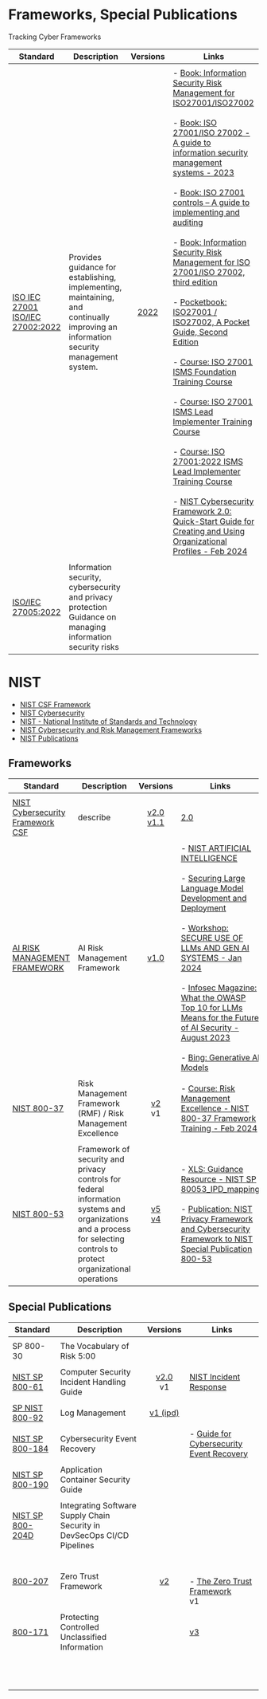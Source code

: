 # Frameworks, Special Publications
Tracking Cyber Frameworks


| Standard | Description | Versions | Links |
| -------------------------------- | ------------------------------- | :---------------: | ---------------------------- |
|                                  |                                 |                  |                              |
| [ISO IEC 27001](https://www.iso.org/standard/27001) <br>[ISO/IEC 27002:2022](https://www.iso.org/standard/75652.html) | Provides guidance for establishing, implementing, maintaining, and continually improving an information security management system. | [2022](https://www.iso.org/standard/27001) | - [Book: Information Security Risk Management for ISO27001/ISO27002](https://learning.oreilly.com/library/view/information-security-risk/9781849281492/) <br><br>- [Book: ISO 27001/ISO 27002 - A guide to information security management systems - 2023](https://learning.oreilly.com/library/view/iso-27001-iso-27002/9781787784956/) <br><br>- [Book: ISO 27001 controls – A guide to implementing and auditing](https://learning.oreilly.com/library/view/iso-27001-controls/9781787781467/) <br><br>- [Book: Information Security Risk Management for ISO 27001/ISO 27002, third edition](https://learning.oreilly.com/library/view/information-security-risk/9781787781382/) <br><br>- [Pocketbook: ISO27001 / ISO27002, A Pocket Guide, Second Edition](https://learning.oreilly.com/library/view/iso27001-iso27002/9781849285230/) <br><br>- [Course: ISO 27001 ISMS Foundation Training Course](https://learning.oreilly.com/course/iso-27001-isms/9781787782907/) <br><br>- [Course: ISO 27001 ISMS Lead Implementer Training Course](https://learning.oreilly.com/course/iso-27001-isms/9781787783478/) <br><br>- [Course: ISO 27001:2022 ISMS Lead Implementer Training Course](https://learning.oreilly.com/course/iso-27001-2022-isms/9781787785069/) <br><br>- [NIST Cybersecurity Framework 2.0: Quick-Start Guide for Creating and Using Organizational Profiles - Feb 2024](https://www.nist.gov/publications/nist-cybersecurity-framework-20-quick-start-guide-creating-and-using-organizational) |
|                                  |                                 |                  |                              |
| [ISO/IEC 27005:2022](https://www.iso.org/standard/80585.html) | Information security, cybersecurity and privacy protection <br>Guidance on managing information security risks            |                |        |


# NIST #

- [NIST CSF Framework](https://www.nist.gov/cyberframework/framework)
- [NIST Cybersecurity](https://www.nist.gov/cybersecurity)
- [NIST - National Institute of Standards and Technology](https://csrc.nist.gov/)
- [NIST Cybersecurity and Risk Management Frameworks](https://learning.oreilly.com/course/nist-cybersecurity-and/9781835886502/)
- [NIST Publications](https://www.nist.gov/publications)


## Frameworks ##

| Standard | Description | Versions | Links |
| -------------------------------- | ------------------------------- | :---------------: | ---------------------------- |
|                                  |                                 |                  |                              |
| [NIST Cybersecurity Framework CSF](https://www.nist.gov/cyberframework) | describe | [v2.0](https://nvlpubs.nist.gov/nistpubs/CSWP/NIST.CSWP.29.pdf) <br>[v1.1](https://www.nist.gov/cyberframework/csf-11-archive) | [2.0](https://nvlpubs.nist.gov/nistpubs/CSWP/NIST.CSWP.29.pdf) |
|                                  |                                 |                  |                              |
| [AI RISK MANAGEMENT FRAMEWORK](https://www.nist.gov/itl/ai-risk-management-framework) | AI Risk Management Framework | [v1.0](https://nvlpubs.nist.gov/nistpubs/ai/NIST.AI.100-1.pdf) | - [NIST ARTIFICIAL INTELLIGENCE](https://www.nist.gov/artificial-intelligence) <br><br>- [Securing Large Language Model Development and Deployment](https://www.nist.gov/system/files/documents/2024/02/01/NIST-LLMs-Nick-Hamilton.pdf) <br><br>- [Workshop: SECURE USE OF LLMs AND GEN AI SYSTEMS - Jan 2024](https://www.nist.gov/system/files/documents/2024/01/23/David_Beveridge_NIST%20Jan%202024%20workshop%20on%20Secure%20use%20of%20LLM%20%26%20Gen%20AI%20.pdf) <br><br>- [Infosec Magazine: What the OWASP Top 10 for LLMs Means for the Future of AI Security - August 2023](https://www.infosecurity-magazine.com/news-features/owasp-top-10-llm-means-future-ai/) <br><br>- [Bing: Generative AI Models](https://www.bing.com/search?pglt=41&q=generative+ai+models+list&cvid=115863dc23634767ba48f5d05f052c34&gs_lcrp=EgZjaHJvbWUqBggCEAAYQDIGCAAQABhAMgYIARBFGDkyBggCEAAYQDIGCAMQABhAMgYIBBAAGEAyBggFEAAYQDIGCAYQABhAMgYIBxAAGEAyBggIEAAYQNIBCDY3MzhqMGoxqAIAsAIA&FORM=ANNTA1&PC=U531)    |
|                                  |                                 |                  |                              |
| [NIST 800-37](https://www.nist.gov/privacy-framework/nist-sp-800-37) | Risk Management Framework (RMF) / Risk Management Excellence | [v2](https://www.nist.gov/privacy-framework/nist-sp-800-37) <br>v1 | - [Course: Risk Management Excellence - NIST 800-37 Framework Training - Feb 2024](https://learning.oreilly.com/course/risk-management-excellence/9781835880760/)  |
|                                  |                                 |                  |                              |
| [NIST 800-53](https://www.nist.gov/privacy-framework/nist-sp-800-53) | Framework of security and privacy controls for federal information systems and organizations and a process for selecting controls to protect organizational operations | [v5](https://www.nist.gov/privacy-framework/nist-privacy-framework-and-cybersecurity-framework-nist-special-publication-800-53) <br>[v4](https://csrc.nist.gov/pubs/sp/800/53/r4/upd2/final) | - [XLS: Guidance Resource - NIST SP 80053_IPD_mapping](https://view.officeapps.live.com/op/view.aspx?src=https%3A%2F%2Fraw.githubusercontent.com%2Fusnistgov%2FPrivacyFrmwkResources%2Fmaster%2Fresources%2Fz%2520Archive%2FNIST%2520SP%2520800-53%2520Guidance%2FGuidance%2520Resource%2520-%2520NIST%2520SP%252080053_IPD_mapping.xlsx&wdOrigin=BROWSELINK) <br><br>- [Publication: NIST Privacy Framework and Cybersecurity Framework to NIST Special Publication 800-53](https://www.nist.gov/privacy-framework/nist-sp-800-53) |



## Special Publications ##

| Standard | Description | Versions | Links |
| -------------------------------- | ------------------------------- | :---------------: | ---------------------------- |
|                                  |                                 |                  |                              |
| SP 800-30  |  The Vocabulary of Risk 5:00           |                |        |
|                                  |                                 |                  |                              |
| [NIST SP 800-61](https://www.nist.gov/privacy-framework/nist-sp-800-61) | Computer Security Incident Handling Guide | [v2.0](https://csrc.nist.gov/pubs/sp/800/61/r2/final) <br>v1 | [NIST Incident Response](https://csrc.nist.gov/Topics/Security-and-Privacy/security-programs-and-operations/incident-response) |
|                                  |                                 |                  |                              |
| [SP NIST 800-92](https://csrc.nist.gov/Projects/log-management) | Log Management      | [v1 (ipd)](https://csrc.nist.gov/pubs/sp/800/92/r1/ipd)               |        |
|                                  |                                 |                  |                              |
| [NIST SP 800-184](https://csrc.nist.gov/pubs/sp/800/184/final) | Cybersecurity Event Recovery |       | - [Guide for Cybersecurity Event Recovery](https://nvlpubs.nist.gov/nistpubs/SpecialPublications/NIST.SP.800-184.pdf) |
|                                  |                                 |                  |                              |
| [NIST SP 800-190](https://csrc.nist.gov/pubs/sp/800/190/final) | Application Container Security Guide |                |        |
|                                  |                                 |                  |                              |
|  [NIST SP 800-204D](https://csrc.nist.gov/News/2024/nist-publishes-sp-800204d) | Integrating Software Supply Chain Security in DevSecOps CI/CD Pipelines |             |                |        |
|                                  |                                 |                  |                              |
| [800-207](https://www.nist.gov/publications/zero-trust-architecture) | Zero Trust Framework | [v2](https://www.nist.gov/publications/zero-trust-architecture) | <br><br>- [The Zero Trust Framework](https://learning.oreilly.com/course/the-zero-trust/9780138251826/) <br>v1 |
|                                  |                                 |                  |                              |
| [800-171](https://csrc.nist.gov/pubs/sp/800/171/r3/fpd) | Protecting Controlled Unclassified Information | | [v3](https://csrc.nist.gov/pubs/sp/800/171/r3/fpd) |        |
|                                  |                                 |                  |                              |
|  |             |              |               |        |
|                                  |                                 |                  |                              |
|                                  |                                 |                  |                              |
|                                  |                                 |                  |                              |
|                                  |                                 |                  |                              |
|                                  |                                 |                  |                              |
|                                  |                                 |                  |                              |
|                                  |                                 |                  |                              |
|                                  |                                 |                  |                              |
|                                  |                                 |                  |                              |
|                                  |                                 |                  |                              |
